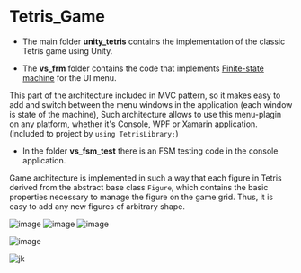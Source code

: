 # Tetris_Game 

- The main folder **unity_tetris** contains the implementation of the classic Tetris game using Unity.

- The **vs_frm** folder contains the code that implements [Finite-state machine](https://en.wikipedia.org/wiki/Finite-state_machine) for the UI menu. 

This part of the architecture included in MVC pattern, so  it makes easy to add and switch between the menu windows in the application (each window is state of the machine),
Such architecture allows to use this menu-plagin on any platform, whether it's Console, WPF or Xamarin application.
(included to project by `using TetrisLibrary;`)

- In the folder **vs_fsm_test** there is an FSM testing code in the console application.
 

Game architecture is implemented in such a way that each figure in Tetris derived from the abstract base class `Figure`,
which contains the basic properties necessary to manage the figure on the game grid. 
Thus, it is easy to add any new figures of arbitrary shape.

![image](https://user-images.githubusercontent.com/29926552/46169029-b0b5e000-c2a2-11e8-9379-5e9eff089faa.png)
![image](https://user-images.githubusercontent.com/29926552/46168916-6cc2db00-c2a2-11e8-8e1b-1268f189955a.png)
![image](https://user-images.githubusercontent.com/29926552/46168959-8401c880-c2a2-11e8-84cc-9e214511de4f.png)


![image](https://user-images.githubusercontent.com/29926552/46169103-de9b2480-c2a2-11e8-9735-f3b7ba8355b3.png)

![jk](https://user-images.githubusercontent.com/29926552/46169381-aea05100-c2a3-11e8-9ddf-dab232d6e274.gif)

